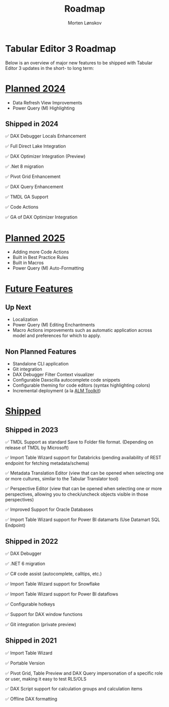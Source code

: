 ﻿---
uid: roadmap
title: Roadmap
author: Morten Lønskov
updated: 2024-09-06
---
# Tabular Editor 3 Roadmap

Below is an overview of major new features to be shipped with Tabular Editor 3 updates in the short- to long term:



# [Planned 2024](#tab/PlannedQ4)

- Data Refresh View Improvements
- Power Query (M) Highlighting


## Shipped in 2024
✅ DAX Debugger Locals Enhancement

✅ Full Direct Lake Integration

✅ DAX Optimizer Integration (Preview)

✅ .Net 8 migration

✅ Pivot Grid Enhancement

✅ DAX Query Enhancement

✅ TMDL GA Support

✅ Code Actions

✅ GA of DAX Optimizer Integration

# [Planned 2025](#tab/Planned2025)

- Adding more Code Actions
- Built in Best Practice Rules
- Built in Macros
- Power Query (M) Auto-Formatting

# [Future Features](#tab/FutureFeatures)

## Up Next
- Localization
- Power Query (M) Editing Enchantments
- Macro Actions improvements such as automatic application across model and preferences for which to apply.

## Non Planned Features

- Standalone CLI application
- Git integration
- DAX Debugger Filter Context visualizer
- Configurable Daxscilla autocomplete code snippets
- Configurable theming for code editors (syntax highlighting colors)
- Incremental deployment (a la [ALM Toolkit](http://alm-toolkit.com/))


# [Shipped](#tab/shipped)

## Shipped in 2023
✅ TMDL Support as standard Save to Folder file format. (Depending on release of TMDL by Microsoft)

✅ Import Table Wizard support for Databricks (pending availability of REST endpoint for fetching metadata/schema)

✅ Metadata Translation Editor (view that can be opened when selecting one or more cultures, similar to the Tabular Translator tool)

✅ Perspective Editor (view that can be opened when selecting one or more perspectives, allowing you to check/uncheck objects visible in those perspectives)

✅ Improved Support for Oracle Databases

✅ Import Table Wizard support for Power BI datamarts (Use Datamart SQL Endpoint)

## Shipped in 2022

✅  DAX Debugger

✅  .NET 6 migration

✅  C# code assist (autocomplete, calltips, etc.)

✅  Import Table Wizard support for Snowflake

✅  Import Table Wizard support for Power BI dataflows

✅  Configurable hotkeys

✅  Support for DAX window functions

✅  Git integration (private preview)

## Shipped in 2021
✅  Import Table Wizard

✅  Portable Version

✅  Pivot Grid, Table Preview and DAX Query impersonation of a specific role or user, making it easy to test RLS/OLS

✅  DAX Script support for calculation groups and calculation items

✅  Offline DAX formatting

